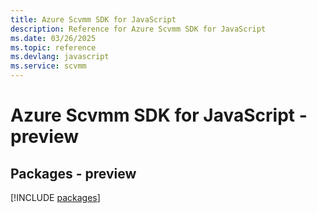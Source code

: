 ```yaml
---
title: Azure Scvmm SDK for JavaScript
description: Reference for Azure Scvmm SDK for JavaScript
ms.date: 03/26/2025
ms.topic: reference
ms.devlang: javascript
ms.service: scvmm
---
```

# Azure Scvmm SDK for JavaScript - preview
## Packages - preview
[!INCLUDE [packages](scvmm-index.md)]